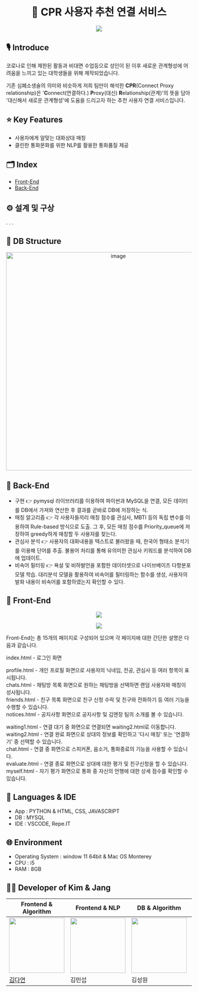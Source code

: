 # <center>**📡 CPR 사용자 추천 연결 서비스**</center>

<p align="center"><img src="https://mblogthumb-phinf.pstatic.net/MjAyMjAxMjNfMjgz/MDAxNjQyODY3MDI5MzY3.2-U9qIKcGv_nXkie7sLeZ8wwS2k_cR2hIUkvGJx4MQ4g.tP4mGvsroOLTC4HhY1Rfzn91MGKJWyesK-C1hI8Tc70g.PNG.pmj1010235/cpr.png?type=w800"></p>

## 🎙️ **Introduce**
코로나로 인해 제한된 활동과 비대면 수업등으로 성인이 된 이후 새로운 관계형성에 어려움을 느끼고 있는 대학생들을 위해 제작되었습니다.

기존 심폐소생술의 의미와 비슷하게 저희 팀만이 해석한 **CPR**(Connect Proxy relationship)은 '**C**onnect(연결하다.) **P**roxy(대신) **R**elationship(관계)'의 뜻을 담아 '대신해서 새로운 관계형성'에 도움을 드리고자 하는 추천 사용자 연결 서비스입니다.

## ⭐ **Key Features**
* 사용자에게 알맞는 대화상대 매칭
* 클린한 통화문화를 위한 NLP를 활용한 통화품질 제공

## 🗂️ **Index**
* [Front-End](https://github.com/nae-room/CPR#-front-end)
* [Back-End](https://github.com/nae-room/CPR#-back-end)

## ⚙️ **설계 및 구상**
.
.
.

## 🔨 **DB Structure**
<p align="center"><img width="593" alt="image" src="https://user-images.githubusercontent.com/54873618/150660075-625a5cfd-b4cd-4e53-885c-b78ad909d649.png"></p>


## 🔨 **Back-End**
* 구현 👉 pymysql 라이브러리를 이용하여 파이썬과 MySQL을 연결, 모든 데이터를 DB에서 가져와 연산한 후 결과를 곧바로 DB에 저장하는 식.
* 매칭 알고리즘 👉 각 사용자들끼리 매칭 점수를 관심사, MBTI 등의 독립 변수를 이용하여 Rule-based 방식으로 도출. 그 후, 모든 매칭 점수를 Priority_queue에 저장하여 greedy하게 매칭할 두 사용자를 찾는다.
* 관심사 분석 👉 사용자의 대화내용을 텍스트로 불러왔을 때, 한국어 형태소 분석기를 이용해 단어를 추출. 불용어 처리를 통해 유의미한 관심사 키워드를 분석하여 DB에 업데이트.
* 비속어 필터링 👉 욕설 및 비하발언을 포함한 데이터셋으로 나이브베이즈 다항분포 모델 학습. 대리분석 모델을 활용하여 비속어를 필터링하는 함수를 생성, 사용자의 발화 내용이 비속어를 포함하였는지 확인할 수 있다.


## 🔨 **Front-End**
<p align="center"><img src="https://mblogthumb-phinf.pstatic.net/MjAyMjAxMjNfMjgw/MDAxNjQyODY0NjU2OTY4.Q2z-GduCayIJRZvY9mBckEHfm1JN-jmlpA5O8yQEJz8g.ZYe6qUO4B6N58dLnNgmUr7bv01TeSK9zevDVQVO6pIsg.PNG.pmj1010235/KakaoTalk_20220123_001703718.png?type=w800"/></p>
<p align="center"><img src="https://mblogthumb-phinf.pstatic.net/MjAyMjAxMjNfNzQg/MDAxNjQyOTAyMzE1OTEw.F6Aj8Mj_tFEZDep0h7HcFTpJWKUGDACeNXpTBdMg_IEg._9NWI1uv2M4KVSX7W2MXEIZ_QSHN4I-R2uBrMn3xX9wg.PNG.pmj1010235/KakaoTalk_20220123_104324722.png?type=w800"/></p>

Front-End는 총 15개의 페이지로 구성되어 있으며 각 페이지에 대한 간단한 설명은 다음과 같습니다.

index.html - 로그인 화면 <br> 

profile.html - 개인 프로필 화면으로 사용자의 닉네임, 전공, 관심사 등 여러 항목이 표시됩니다. <br>
chats.html - 채팅방 목록 화면으로 원하는 채팅방을 선택하면 랜덤 사용자와 매칭이 성사됩니다. <br>
friends.html - 친구 목록 화면으로 친구 신청 수락 및 친구와 전화하기 등 여러 기능을 수행할 수 있습니다. <br>
notices.html - 공지사항 화면으로 공지사항 및 김앤장 팀의 소개를 볼 수 있습니다. <br>

waiting1.html - 연결 대기 중 화면으로 연결되면 waiting2.html로 이동합니다. <br>
waiting2.html - 연결 완료 화면으로 상대의 정보를 확인하고 '다시 매칭' 또는 '연결하기' 중 선택할 수 있습니다. <br>
chat.html - 연결 중 화면으로 스피커폰, 음소거, 통화종료의 기능을 사용할 수 있습니다. <br>
evaluate.html - 연결 종료 화면으로 상대에 대한 평가 및 친구신청을 할 수 있습니다. <br>
myself.html - 자기 평가 화면으로 통화 중 자신의 언행에 대한 상세 점수를 확인할 수 있습니다. <br>

## 📝 **Languages & IDE**
* App : PYTHON & HTML, CSS, JAVASCRIPT
* DB : MYSQL
* IDE : VSCODE, Repe.IT

## 🌐 **Environment**
* Operating System : window 11 64bit & Mac OS Monterey
* CPU : i5
* RAM : 8GB

## 👩‍💻 **Developer of Kim & Jang**
|Frontend & Algorithm|Frontend & NLP|DB & Algorithm|NLP & Algorithm|DB & Algorithm|
|--|--|--|--|--|
|<img src="https://avatars.githubusercontent.com/u/96629346?v=4"  width="150" height="150"/>|<img src="https://mblogthumb-phinf.pstatic.net/MjAyMjAxMTlfMTgx/MDAxNjQyNTY4MjcxNzc0.9FZZzG7OIT-hqtZ_7rOVEci8IeeEJ9shM_-D8-dPqugg.SwO-Bsd5H9QGQIAbDrASZEpEVthZEgh_6eIDfqiPODcg.PNG.pmj1010235/IN_duck.png?type=w800"  width="150" height="150"/>|<img src="https://mblogthumb-phinf.pstatic.net/MjAyMjAxMTlfMTMx/MDAxNjQyNTY4MDM3ODA3.LAWjWD8QCNZBVQxPsNlSkz-LoypP5lIxGiwqs-ar0fEg.bgg0nDHqkfVg3SSIf-er0zq3uDwNTSPsshkPDmjT3ykg.JPEG.pmj1010235/KakaoTalk_20220119_131657794.jpg?type=w800"  width="150" height="150"/>|<img src="https://user-images.githubusercontent.com/97957438/149934844-3d94fb3d-e29d-4550-a61d-ff9be35667de.png"  width="150" height="150">|<img src="https://mblogthumb-phinf.pstatic.net/MjAyMjAxMTlfMjgw/MDAxNjQyNTkxMTE5ODg0.j1nbRY6Uc17N4EYSNSTpvn7c-0DgVdyqbsZ7usPghrsg.u5YxXs7L1Prtr6yVFiR5NakcfzP22A_XfudxA91xDSIg.PNG.pmj1010235/KakaoTalk_20220119_195008561.png?type=w800"  width="150" height="150"/>|
|[김다연](https://github.com/nae-room)|김민섭|김성원|김예린|장찬영|
